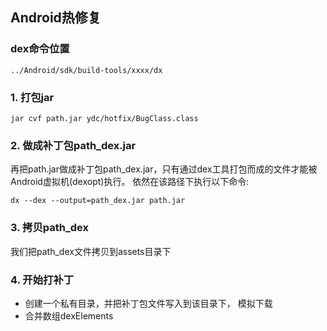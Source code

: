 ## Android热修复



### dex命令位置

``../Android/sdk/build-tools/xxxx/dx``



### 1. 打包jar

``jar cvf path.jar ydc/hotfix/BugClass.class``


### 2. 做成补丁包path_dex.jar


再把path.jar做成补丁包path_dex.jar，只有通过dex工具打包而成的文件才能被Android虚拟机(dexopt)执行。
依然在该路径下执行以下命令:

``dx --dex --output=path_dex.jar path.jar``


### 3. 拷贝path_dex

我们把path_dex文件拷贝到assets目录下


### 4. 开始打补丁

- 创建一个私有目录，并把补丁包文件写入到该目录下， 模拟下载
- 合并数组dexElements
